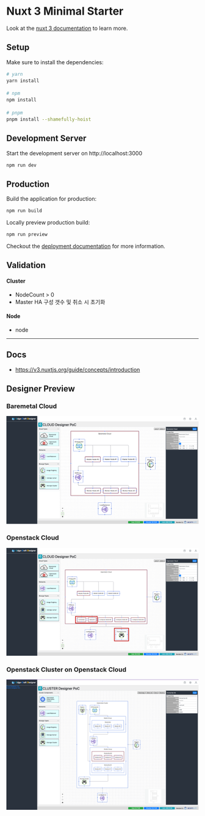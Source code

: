 # Nuxt 3 Minimal Starter

Look at the [nuxt 3 documentation](https://v3.nuxtjs.org) to learn more.

## Setup

Make sure to install the dependencies:

```bash
# yarn
yarn install

# npm
npm install

# pnpm
pnpm install --shamefully-hoist
```

## Development Server

Start the development server on http://localhost:3000

```bash
npm run dev
```

## Production

Build the application for production:

```bash
npm run build
```

Locally preview production build:

```bash
npm run preview
```

Checkout the [deployment documentation](https://v3.nuxtjs.org/docs/deployment) for more information.



## Validation

#### Cluster

- NodeCount > 0
- Master HA 구성 갯수 및 취소 시 초기화

#### Node
- node

-----
## Docs

- https://v3.nuxtjs.org/guide/concepts/introduction


## Designer Preview

### Baremetal Cloud

![Baremetal Cloud](./poc_screenshot_baremetal.png)

### Openstack Cloud

![Openstack Cloud](./poc_screenshot_openstack.png)

### Openstack Cluster on Openstack Cloud

![Openstack Cluster](./poc_screenshot_openstack_cluster.png)








